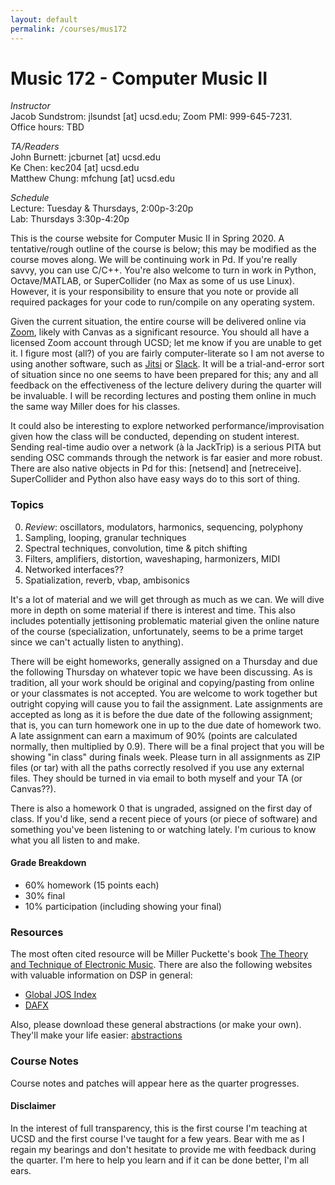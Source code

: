 ```yaml
---
layout: default
permalink: /courses/mus172
---
```

# Music 172 - Computer Music II

_Instructor_<br/>
Jacob Sundstrom: jlsundst [at] ucsd.edu; Zoom PMI: 999-645-7231. <br/>
Office hours: TBD

_TA/Readers_<br/>
John Burnett: jcburnet [at] ucsd.edu <br/>
Ke Chen: kec204 [at] ucsd.edu <br/>
Matthew Chung: mfchung [at] ucsd.edu <br/>

_Schedule_<br/>
Lecture: Tuesday & Thursdays, 2:00p-3:20p <br/>
Lab: Thursdays 3:30p-4:20p <br/>

This is the course website for Computer Music II in Spring 2020. A tentative/rough outline of the course is below; this may be modified as the course moves along. We will be continuing work in Pd. If you're really savvy, you can use C/C++. You're also welcome to turn in work in Python, Octave/MATLAB, or SuperCollider (no Max as some of us use Linux). However, it is your responsibility to ensure that you note or provide all required packages for your code to run/compile on any operating system.

Given the current situation, the entire course will be delivered online via [Zoom](ucsd.zoom.us/), likely with Canvas as a significant resource. You should all have a licensed Zoom account through UCSD; let me know if you are unable to get it. I figure most (all?) of you are fairly computer-literate so I am not averse to using another software, such as [Jitsi](https://jitsi.org/) or [Slack](https://slack.com/). It will be a trial-and-error sort of situation since no one seems to have been prepared for this; any and all feedback on the effectiveness of the lecture delivery during the quarter will be invaluable. I will be recording lectures and posting them online in much the same way Miller does for his classes.

It could also be interesting to explore networked performance/improvisation given how the class will be conducted, depending on student interest. Sending real-time audio over a network (à la JackTrip) is a serious PITA but sending OSC commands through the network is far easier and more robust. There are also native objects in Pd for this: [netsend] and [netreceive]. SuperCollider and Python also have easy ways do to this sort of thing.

### Topics

0. _Review_: oscillators, modulators, harmonics, sequencing, polyphony
1. Sampling, looping, granular techniques
2. Spectral techniques, convolution, time & pitch shifting
4. Filters, amplifiers, distortion, waveshaping, harmonizers, MIDI
3. Networked interfaces??
5. Spatialization, reverb, vbap, ambisonics

It's a lot of material and we will get through as much as we can. We will dive more in depth on some material if there is interest and time. This also includes potentially jettisoning problematic material given the online nature of the course (specialization, unfortunately, seems to be a prime target since we can't actually listen to anything).

There will be eight homeworks, generally assigned on a Thursday and due the following Thursday on whatever topic we have been discussing. As is tradition, all your work should be original and copying/pasting from online or your classmates is not accepted. You are welcome to work together but outright copying will cause you to fail the assignment. Late assignments are accepted as long as it is before the due date of the following assignment; that is, you can turn homework one in up to the due date of homework two. A late assignment can earn a maximum of 90% (points are calculated normally, then multiplied by 0.9). There will be a final project that you will be showing "in class" during finals week.  Please turn in all assignments as ZIP files (or tar) with all the paths correctly resolved if you use any external files. They should be turned in via email to both myself and your TA (or Canvas??).

There is also a homework 0 that is ungraded, assigned on the first day of class. If you'd like, send a recent piece of yours (or piece of software) and something you've been listening to or watching lately. I'm curious to know what you all listen to and make.

#### Grade Breakdown
- 60% homework (15 points each)
- 30% final
- 10% participation (including showing your final)

### Resources
The most often cited resource will be Miller Puckette's book [The Theory and Technique of Electronic Music](http://msp.ucsd.edu/techniques.htm). There are also the following websites with valuable information on DSP in general:
- [Global JOS Index](https://ccrma.stanford.edu/~jos/jospubs.html)
- [DAFX](http://www.dafx.de/DAFX_Book_Page_2nd_edition/index.html)


Also, please download these general abstractions (or make your own). They'll make your life easier: [abstractions](https://notthatintomusic.com)

### Course Notes
Course notes and patches will appear here as the quarter progresses.

#### Disclaimer
In the interest of full transparency, this is the first course I'm teaching at UCSD and the first course I've taught for a few years. Bear with me as I regain my bearings and don't hesitate to provide me with feedback during the quarter. I'm here to help you learn and if it can be done better, I'm all ears.
